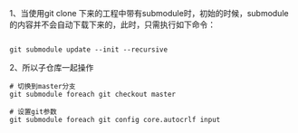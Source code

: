1、当使用git clone 下来的工程中带有submodule时，初始的时候，submodule的内容并不会自动下载下来的，此时，只需执行如下命令：

```shell

git submodule update --init --recursive

```

2、所以子仓库一起操作

```shell
# 切换到master分支
git submodule foreach git checkout master

# 设置git参数
git submodule foreach git config core.autocrlf input
```
